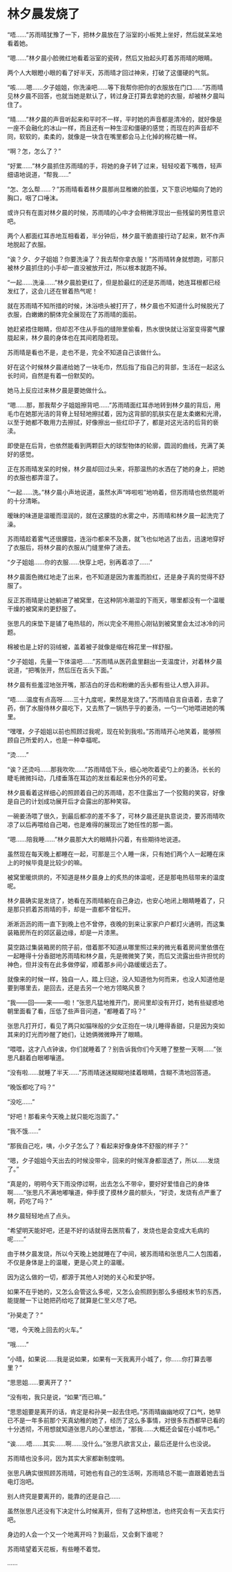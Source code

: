 # 林夕晨发烧了

“唔……”苏雨晴犹豫了一下，把林夕晨放在了浴室的小板凳上坐好，然后就呆呆地看着她。

“嗯……”林夕晨小脸微红地看着浴室的瓷砖，然后又抬起头盯着苏雨晴的眼睛。

两个人大眼瞪小眼的看了好半天，苏雨晴才回过神来，打破了这僵硬的气氛。

“咳……嗯……夕子姐姐，你洗澡吧……等下我帮你把你的衣服放在门口……”苏雨晴见林夕晨不回答，也就当她是默认了，转过身正打算去拿她的衣服，却被林夕晨叫住了。

“晴……”林夕晨的声音听起来和平时不一样，平时她的声音都是清冷的，就好像是一座不会融化的冰山一样，而且还有一种生涩和僵硬的感觉；而现在的声音却不同，软软的，柔柔的，就像是一块含在嘴里都会马上化掉的棉花糖一样。

“啊？怎，怎么了？”

“好累……”林夕晨抓住苏雨晴的手，将她的身子转了过来，轻轻咬着下嘴唇，轻声细语地说道，“帮我……”

“怎、怎么帮……？”苏雨晴看着林夕晨那尚显稚嫩的脸蛋，又下意识地瞄向了她的胸口，咽了口唾沫。

或许只有在面对林夕晨的时候，苏雨晴的心中才会稍微浮现出一些残留的男性意识吧。

两个人都面红耳赤地互相看着，半分钟后，林夕晨干脆直接行动了起来，默不作声地脱起了衣服。

“诶？夕、夕子姐姐？你要洗澡了？我去帮你拿衣服！”苏雨晴转身就想跑，可那只被林夕晨抓住的小手却一直没被放开过，所以根本就跑不掉。

“一起……洗澡……”林夕晨脸更红了，但是脸最红的还是苏雨晴，她连耳根都已经发红了，这会儿还在冒着热气呢！

就在苏雨晴不知所措的时候，沐浴喷头被打开了，林夕晨也不知道什么时候脱光了衣服，白嫩嫩的酮体完全展现在了苏雨晴的面前。

她赶紧捂住眼睛，但却忍不住从手指的缝隙里偷看，热水很快就让浴室变得雾气朦胧起来，林夕晨的身体也在其间若隐若现。

苏雨晴是看也不是，走也不是，完全不知道自己该做什么。

好在这个时候林夕晨递给她了一块毛巾，然后指了指自己的背部，生活在一起这么长时间，自然是有着一份默契的。

她马上反应过来林夕晨是要她做什么。

“嗯……那，那我帮夕子姐姐擦背吧……”苏雨晴面红耳赤地转到林夕晨的背后，用毛巾在她那光洁的背脊上轻轻地擦拭着，因为这背部的肌肤实在是太柔嫩和光滑，以至于她都不敢用力去擦拭，好像擦出一些红印子了，都是对这光洁的后背的亵渎。

即使是在后背，也依然能看到两颗巨大的球型物体的轮廓，圆润的曲线，充满了美好的感觉。

正在苏雨晴发呆的时候，林夕晨却回过头来，将那温热的水洒在了她的身上，把她的衣服也都弄湿了。

“一起……洗。”林夕晨小声地说道，虽然水声“哗啦啦”地响着，但苏雨晴也依然能听的十分清晰。

暧昧的味道是温暖而湿润的，就在这朦胧的水雾之中，苏雨晴和林夕晨一起洗完了澡。

苏雨晴趁着雾气还很朦胧，连浴巾都来不及裹，就飞也似地逃了出去，迅速地穿好了衣服后，将林夕晨的衣服从门缝里伸了进去。

“夕子姐姐……你的衣服……快穿上吧，别再着凉了……”

林夕晨面色微红地走了出来，也不知道是因为害羞而脸红，还是身子真的觉得不舒服了。

反正苏雨晴是让她躺进了被窝里，在这种阴冷潮湿的下雨天，哪里都没有一个温暖干燥的被窝来的更舒服了。

张思凡的床垫下是铺了电热毯的，所以完全不用担心刚钻到被窝里会太过冰冷的问题。

棉被也是上好的羽绒被，盖着被子就像是缩在棉花里一样舒服。

“夕子姐姐，先量一下体温吧……”苏雨晴从医药盒里翻出一支温度计，对着林夕晨说道，“把嘴张开，然后压在舌头下面。”

林夕晨有些羞涩地张开嘴，那洁白的牙齿和粉嫩的舌头都有些让人想入非非。

“唔……温度有点高呀……三十九度呢，果然是发烧了。”苏雨晴自言自语着，去拿了药，倒了水服侍林夕晨吃下，又去熬了一锅热乎乎的姜汤，一勺一勺地喂进她的嘴里。

“嘿嘿，夕子姐姐以前也照顾过我呢，现在轮到我啦。”苏雨晴开心地笑着，能够照顾自己所爱的人，也是一种幸福呢。

“烫……”

“诶？还烫吗……那我吹吹……”苏雨晴低下头，细心地吹着瓷勺上的姜汤，长长的睫毛微微抖动，几缕垂落在耳边的发丝看起来也分外的可爱。

林夕晨看着这样细心的照顾着自己的苏雨晴，忍不住露出了一个狡黠的笑容，好像是自己的计划成功展开后才会露出的那种笑容。

一碗姜汤喂了很久，到最后都凉的差不多了，可林夕晨还是执意说烫，要苏雨晴吹凉了以后再喂给自己喝，也是难得的展现出了她任性的那一面。

“嗯……陪我睡……”林夕晨那大大的眼睛扑闪着，有些期待地说道。

虽然现在每天晚上都睡在一起，可那是三个人睡一床，只有她们两个人一起睡在床上的时候毕竟是比较少的嘛。

被窝里暖烘烘的，不知道是林夕晨身上的炙热的体温呢，还是那电热毯带来的温度呢。

林夕晨确实是发烧了，她看在苏雨晴躺在自己身边，也安心地闭上眼睛睡着了，只是那只抓着苏雨晴的手，却是一直都不曾松开。

淅淅沥沥的雨一直下到晚上也不曾停，夜晚的到来让家家户户都灯火通明，而这集装箱房所在的郊区最边缘，却是一片漆黑。

莫空路过集装箱房的院子前，借着那不知道从哪里照过来的微光看着房间里依偎在一起睡得十分香甜地苏雨晴和林夕晨，先是微微笑了笑，而后又流露出些许担忧的神色，但并没有在此多做停留，顺着那乡间小路缓缓远去了。

就像来的时候一样，独自一人，踏上归途，没人知道他为何而来，也没人知道他是要到哪里去，是回去，还是去另一个地方领略风景？

“我——回——来——啦！”张思凡猛地推开门，房间里却没有开灯，她有些疑惑地朝里面看了看，压低了些声音问道，“都睡着了吗？”

张思凡打开灯，看见了两只如猫咪般的少女正抱在一块儿睡得香甜，只是因为突如其来的灯光而吵醒了她们，让她俩微微睁开了眼睛。

“喂喂，这才八点钟诶，你们就睡着了？别告诉我你们今天睡了整整一天啊……”张思凡翻着白眼嘟嚷道。

“没有啦……就睡了半天……”苏雨晴迷迷糊糊地揉着眼睛，含糊不清地回答道。

“晚饭都吃了吗？”

“没吃……”

“好吧！那看来今天晚上就只能吃泡面了。”

“我不饿……”

“那我自己吃，咦，小夕子怎么了？看起来好像身体不舒服的样子？”

“嗯，夕子姐姐今天出去的时候没带伞，回来的时候浑身都湿透了，所以……发烧了。”

“真是的，明明今天下雨没停过啊，出去怎么不带伞，要好好爱惜自己的身体啊……”张思凡不满地嘟嚷道，伸手摸了摸林夕晨的额头，“好烫，发烧有点严重了啊，药吃了吗？”

林夕晨轻轻地点了点头。

“希望明天能好吧，还是不好的话就得去医院看了，发烧也是会变成大毛病的呢……”

由于林夕晨发烧，所以今天晚上她就睡在了中间，被苏雨晴和张思凡二人包围着，不仅是身体是上的温暖，更是心灵上的温暖。

因为这么做的一切，都源于其他人对她的关心和爱护呀。

如果不在乎她的，又怎么会管这么多呢，又怎么会照顾到那么多细枝末节的东西，能提醒一下让她把药给吃了就算是仁至义尽了吧。

“孙昊走了？”

“嗯，今天晚上回去的火车。”

“哦……”

“小晴，如果说……我是说如果，如果有一天我离开小城了，你……你打算去哪里？”

“思思姐……要离开了？”

“没有啦，我只是说，“如果”而已嘛。”

“思思姐要是离开的话，肯定是和孙昊一起去住吧。”苏雨晴幽幽地叹了口气，她早已不是一年多前那个天真幼稚的她了，经历了这么多事情，对很多东西都早已看的十分透彻，不用想就知道张思凡的心里想法，“那我……大概还会留在小城市吧。”

“诶……唔……其实……啊……没什么。”张思凡欲言又止，最后还是什么也没说。

苏雨晴也没多问，因为其实大家都新制度明。

张思凡确实很照顾苏雨晴，可她也有自己的生活啊，苏雨晴总不能一直跟着她去当电灯泡吧。

别人终究是要离开的，能靠的还是自己……

虽然张思凡还没有下决定什么时候离开，但有了这种想法，也终究会有一天去实行吧。

身边的人会一个又一个地离开吗？到最后，又会剩下谁呢？

苏雨晴望着天花板，有些睡不着觉。

……
